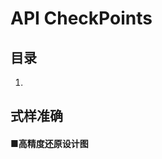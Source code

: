 # API CheckPoints

<a name="table-of-contents"></a>
## 目录

  1. [](#)

  
<a name="style"></a>
## 式样准确
#### ■高精度还原设计图 

